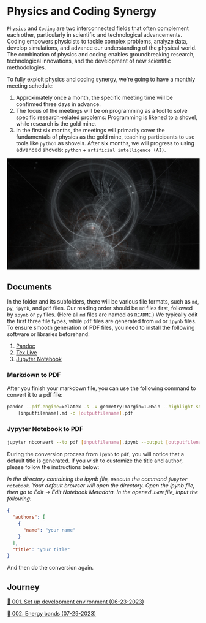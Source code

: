 <!-- [![Code style: yapf pep8](./figs/code_style_yapf.svg)](https://github.com/google/yapf) -->

# Physics and Coding Synergy 

`Physics` and `Coding` are two interconnected fields that often complement each other, particularly in scientific and technological advancements. Coding empowers physicists to tackle complex problems, analyze data, develop simulations, and advance our understanding of the physical world. The combination of physics and coding enables groundbreaking research, technological innovations, and the development of new scientific methodologies.

To fully exploit physics and coding synergy, we're going to have a monthly meeting schedule:

1. Approximately once a month, the specific meeting time will be confirmed three days in advance.
2. The focus of the meetings will be on programming as a tool to solve specific research-related problems: Programming is likened to a shovel, while research is the gold mine.
3. In the first six months, the meetings will primarily cover the fundamentals of physics as the gold mine, teaching participants to use tools like `python` as shovels. After six months, we will progress to using advanced shovels: `python` + `artificial intelligence (AI)`.

![Physics and Coding Synergy: Here we use a picture of fractal to imply such ethereal synergy.](./figs/fractal.jpg "physics and coding synergy")

## Documents

In the folder and its subfolders, there will be various file formats, such as `md`, `py`, `ipynb`, and `pdf` files. Our reading order should be `md` files first, followed by `ipynb` or `py` files. (Here all `md` files are named as `README`.) We typically edit the first three file types, while `pdf` files are generated from `md` or `ipynb` files. 
To ensure smooth generation of PDF files, you need to install the following software or libraries beforehand:

1. [Pandoc](https://pandoc.org/installing.html)
2. [Tex Live](https://tug.org/texlive/)
3. [Jupyter Notebook](https://jupyter.org/install)

### Markdown to PDF 

After you finish your markdown file, you can use the following command to convert it to a pdf file:

```bash
pandoc --pdf-engine=xelatex -s -V geometry:margin=1.05in --highlight-style breezedark 
    [inputfilename].md -o [outputfilename].pdf
```

### Jypyter Notebook to PDF

```bash
jupyter nbconvert --to pdf [inputfilename].ipynb --output [outputfilename].pdf
```
During the conversion process from `ipynb` to `pdf`, you will notice that a default title is generated. If you wish to customize the title and author, please follow the instructions below:

*In the directory containing the ipynb file, execute the command `jupyter notebook`. Your default browser will open the directory. Open the ipynb file, then go to Edit $\rightarrow$ Edit Notebook Metadata. In the opened `JSON` file, input the following:*
```json
{
  "authors": [
    {
      "name": "your name"
    }
  ],
  "title": "your title"
}
```
And then do the conversion again.


## Journey

<a href="./001_development-environment/README.md" alt="Please see the link for details">&#x1F517; 001. Set up development environment (06-23-2023)</a>

<a href="./002_energy-bands/README.md" alt="Please see the link for details">&#x1F517; 002. Energy bands (07-29-2023)</a>


